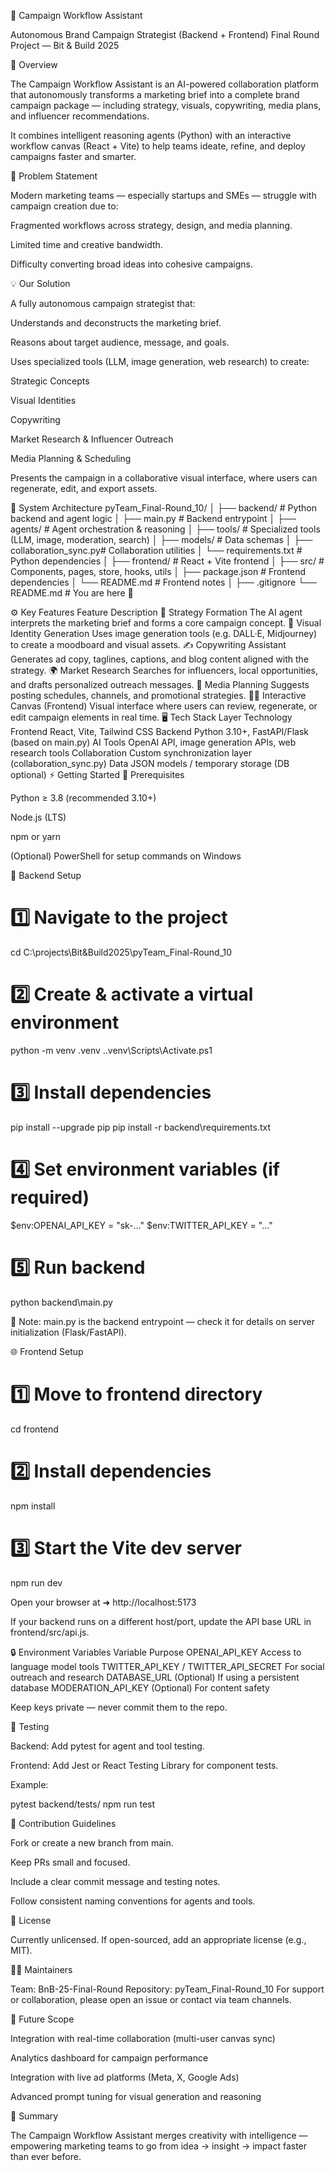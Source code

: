 🧠 Campaign Workflow Assistant

Autonomous Brand Campaign Strategist (Backend + Frontend)
Final Round Project — Bit & Build 2025

🚀 Overview

The Campaign Workflow Assistant is an AI-powered collaboration platform that autonomously transforms a marketing brief into a complete brand campaign package — including strategy, visuals, copywriting, media plans, and influencer recommendations.

It combines intelligent reasoning agents (Python) with an interactive workflow canvas (React + Vite) to help teams ideate, refine, and deploy campaigns faster and smarter.

🎯 Problem Statement

Modern marketing teams — especially startups and SMEs — struggle with campaign creation due to:

Fragmented workflows across strategy, design, and media planning.

Limited time and creative bandwidth.

Difficulty converting broad ideas into cohesive campaigns.

💡 Our Solution

A fully autonomous campaign strategist that:

Understands and deconstructs the marketing brief.

Reasons about target audience, message, and goals.

Uses specialized tools (LLM, image generation, web research) to create:

Strategic Concepts

Visual Identities

Copywriting

Market Research & Influencer Outreach

Media Planning & Scheduling

Presents the campaign in a collaborative visual interface, where users can regenerate, edit, and export assets.

🧩 System Architecture
pyTeam_Final-Round_10/
│
├── backend/                 # Python backend and agent logic
│   ├── main.py              # Backend entrypoint
│   ├── agents/              # Agent orchestration & reasoning
│   ├── tools/               # Specialized tools (LLM, image, moderation, search)
│   ├── models/              # Data schemas
│   ├── collaboration_sync.py# Collaboration utilities
│   └── requirements.txt     # Python dependencies
│
├── frontend/                # React + Vite frontend
│   ├── src/                 # Components, pages, store, hooks, utils
│   ├── package.json         # Frontend dependencies
│   └── README.md            # Frontend notes
│
├── .gitignore
└── README.md                # You are here 🚀

⚙️ Key Features
Feature	Description
🧭 Strategy Formation	The AI agent interprets the marketing brief and forms a core campaign concept.
🎨 Visual Identity Generation	Uses image generation tools (e.g. DALL·E, Midjourney) to create a moodboard and visual assets.
✍️ Copywriting Assistant	Generates ad copy, taglines, captions, and blog content aligned with the strategy.
🌍 Market Research	Searches for influencers, local opportunities, and drafts personalized outreach messages.
📅 Media Planning	Suggests posting schedules, channels, and promotional strategies.
🧑‍💻 Interactive Canvas (Frontend)	Visual interface where users can review, regenerate, or edit campaign elements in real time.
🖥️ Tech Stack
Layer	Technology
Frontend	React, Vite, Tailwind CSS
Backend	Python 3.10+, FastAPI/Flask (based on main.py)
AI Tools	OpenAI API, image generation APIs, web research tools
Collaboration	Custom synchronization layer (collaboration_sync.py)
Data	JSON models / temporary storage (DB optional)
⚡ Getting Started
🧱 Prerequisites

Python ≥ 3.8 (recommended 3.10+)

Node.js (LTS)

npm or yarn

(Optional) PowerShell for setup commands on Windows

🧠 Backend Setup
# 1️⃣ Navigate to the project
cd C:\projects\Bit&Build2025\pyTeam_Final-Round_10

# 2️⃣ Create & activate a virtual environment
python -m venv .venv
.\.venv\Scripts\Activate.ps1

# 3️⃣ Install dependencies
pip install --upgrade pip
pip install -r backend\requirements.txt

# 4️⃣ Set environment variables (if required)
$env:OPENAI_API_KEY = "sk-..."
$env:TWITTER_API_KEY = "..."

# 5️⃣ Run backend
python backend\main.py


📝 Note:
main.py is the backend entrypoint — check it for details on server initialization (Flask/FastAPI).

🌐 Frontend Setup
# 1️⃣ Move to frontend directory
cd frontend

# 2️⃣ Install dependencies
npm install

# 3️⃣ Start the Vite dev server
npm run dev


Open your browser at ➜ http://localhost:5173

If your backend runs on a different host/port, update the API base URL in frontend/src/api.js.

🔒 Environment Variables
Variable	Purpose
OPENAI_API_KEY	Access to language model tools
TWITTER_API_KEY / TWITTER_API_SECRET	For social outreach and research
DATABASE_URL	(Optional) If using a persistent database
MODERATION_API_KEY	(Optional) For content safety

Keep keys private — never commit them to the repo.

🧪 Testing

Backend: Add pytest for agent and tool testing.

Frontend: Add Jest or React Testing Library for component tests.

Example:

pytest backend/tests/
npm run test

🤝 Contribution Guidelines

Fork or create a new branch from main.

Keep PRs small and focused.

Include a clear commit message and testing notes.

Follow consistent naming conventions for agents and tools.

📜 License

Currently unlicensed.
If open-sourced, add an appropriate license (e.g., MIT).

🧑‍💼 Maintainers

Team: BnB-25-Final-Round
Repository: pyTeam_Final-Round_10
For support or collaboration, please open an issue or contact via team channels.

🌟 Future Scope

Integration with real-time collaboration (multi-user canvas sync)

Analytics dashboard for campaign performance

Integration with live ad platforms (Meta, X, Google Ads)

Advanced prompt tuning for visual generation and reasoning

🏁 Summary

The Campaign Workflow Assistant merges creativity with intelligence — empowering marketing teams to go from idea → insight → impact faster than ever before.
